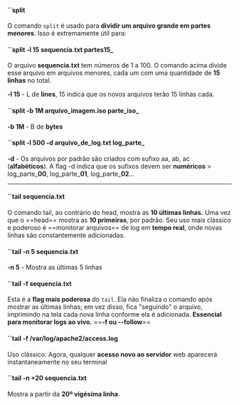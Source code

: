 #### ``split

O comando `split` é usado para **dividir um arquivo grande em partes menores**. Isso é extremamente útil para:

#### ``split -l 15 sequencia.txt partes15_
O arquivo **sequencia.txt** tem números de 1 a 100. O comando acima divide esse arquivo em arquivos menores, cada um com uma quantidade de **15 linhas** no total.

**-l 15** - L de **lines**, 15 indica que os novos arquivos terão 15 linhas cada.  

#### ``split -b 1M arquivo_imagem.iso parte_iso_

**-b 1M** - B de **bytes** 

#### ``split -l 500 -d arquivo_de_log.txt log_parte_

**-d** - Os arquivos por padrão são criados com sufixo aa, ab, ac (**alfabéticos**).
A flag -d indica que os sufixos devem ser **numéricos** > log_parte_**00**, log_parte_**01**, log_parte_**02**...

--------------------------------------------------------------------------

#### ``tail sequencia.txt

O comando tail, ao contrário do head, mostra as **10 últimas linhas.** Uma vez que o ==head== mostra as **10 primeiras**, por padrão.
Seu uso mais clássico e poderoso é ==monitorar arquivos== de log em **tempo real**, onde novas linhas são constantemente adicionadas.

#### ``tail -n 5 sequencia.txt

**-n 5** - Mostra as últimas 5 linhas 

#### ``tail -f sequencia.txt 
Esta é a **flag mais poderosa** do `tail`. Ela não finaliza o comando após mostrar as últimas linhas; em vez disso, fica "seguindo" o arquivo, imprimindo na tela cada nova linha conforme ela é adicionada. **Essencial para monitorar logs ao vivo.** ==**-f ou --follow**==

#### ``tail -f /var/log/apache2/access.log

Uso clássico:
	Agora, qualquer **acesso novo ao servidor** web aparecerá instantaneamente no seu terminal

#### ``tail -n +20 sequencia.txt
Mostra a partir da **20º vigésima linha**.
